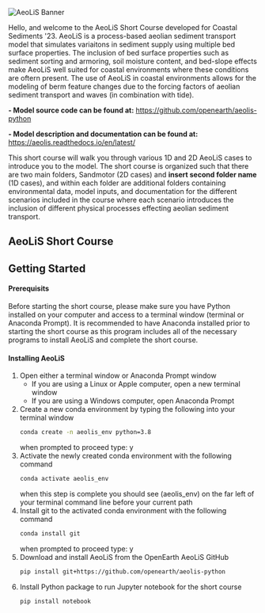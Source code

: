 ![AeoLiS Banner](https://github.com/openearth/aeolis-shortcourse/blob/main/Sandmotor/notebooks/logo.png)


Hello, and welcome to the AeoLiS Short Course developed for Coastal Sediments '23. AeoLiS is a process-based aeolian
sediment transport model that simulates variaitons in sediment supply using multiple bed surface properties. The inclusion of 
bed surface properties such as sediment sorting and armoring, soil moisture content, and bed-slope effects make AeoLiS well 
suited for coastal environments where these conditions are oftern present. The use of AeoLiS in coastal environments allows for the
modeling of berm feature changes due to the forcing factors of aeolian sediment transport and waves (in combination with tide).

  **- Model source code can be found at:** https://github.com/openearth/aeolis-python

  **- Model description and documentation can be found at:** https://aeolis.readthedocs.io/en/latest/



This short course will walk you through various 1D and 2D AeoLiS cases to introduce you to the model. 
The short course is organized such that there are two main folders, Sandmotor (2D cases) and **insert second folder name** (1D cases), and within each folder are additional folders containing environmental data, model inputs, and documentation for the different
scenarios included in the course where each scenario introduces the inclusion of different physical processes effecting aeolian sediment transport.

## AeoLiS Short Course

## Getting Started

#### Prerequisits

Before starting the short course, please make sure you have Python installed on your computer and access to a terminal window (terminal or Anaconda Prompt). 
It is recommended to have Anaconda installed prior to starting the short course as this program includes all of the necessary programs to install AeoLiS and complete the short course. 

#### Installing AeoLiS

1. Open either a terminal window or Anaconda Prompt window
   - If you are using a Linux or Apple computer, open a new terminal window
   - If you are using a Windows computer, open Anaconda Prompt 
2. Create a new conda environment by typing the following into your terminal window
   ```sh
   conda create -n aeolis_env python=3.8
   ```
   when prompted to proceed type: y
3. Activate the newly created conda environment with the following command
   ```sh
   conda activate aeolis_env
   ```
   when this step is complete you should see (aeolis_env) on the far left of your terminal command line before your current path
4. Install git to the activated conda environment with the following command
   ```sh
   conda install git
   ```
   when prompted to proceed type: y
5. Download and install AeoLiS from the OpenEarth AeoLiS GitHub
   ```sh
   pip install git+https://github.com/openearth/aeolis-python
   ```
6. Install Python package to run Jupyter notebook for the short course
   ```sh
   pip install notebook
   ```

